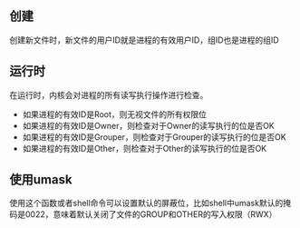 ## 创建
创建新文件时，新文件的用户ID就是进程的有效用户ID，组ID也是进程的组ID

## 运行时
在运行时，内核会对进程的所有读写执行操作进行检查。
- 如果进程的有效ID是Root，则无视文件的所有权限位
- 如果进程的有效ID是Owner，则检查对于Owner的读写执行的位是否OK
- 如果进程的有效ID是Grouper，则检查对于Grouper的读写执行的位是否OK
- 如果进程的有效ID是Other，则检查对于Other的读写执行的位是否OK

## 使用umask
使用这个函数或者shell命令可以设置默认的屏蔽位，比如shell中umask默认的掩码是0022，意味着默认关闭了文件的GROUP和OTHER的写入权限（RWX）